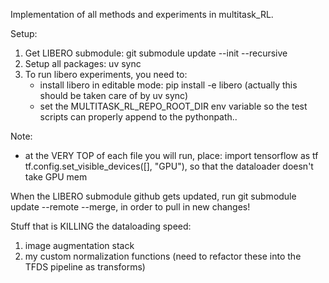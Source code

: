 Implementation of all methods and experiments in multitask_RL.


Setup:
1. Get LIBERO submodule: git submodule update --init --recursive
2. Setup all packages: uv sync
3. To run libero experiments, you need to:
    - install libero in editable mode: pip install -e libero (actually this should be taken care of by uv sync)
    - set the MULTITASK_RL_REPO_ROOT_DIR env variable so the test scripts can properly append to the pythonpath..

Note:
- at the VERY TOP of each file you will run, place: import tensorflow as tf
tf.config.set_visible_devices([], "GPU"), so that the dataloader doesn't take GPU mem


When the LIBERO submodule github gets updated, run git submodule update --remote --merge, in order to pull in new changes!

Stuff that is KILLING the dataloading speed:
1. image augmentation stack
2. my custom normalization functions (need to refactor these into the TFDS pipeline as transforms)